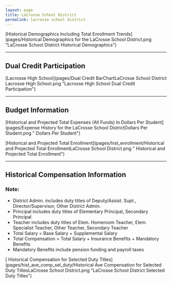 ```yaml
---
layout: page
title: LaCrosse School District
permalink: lacrosse school district
---
```



[Historical Demographics Including Total Enrollment Trends](pages/Historical Demographics for the LaCrosse School District.png "LaCrosse School District Historical Demographics")

___

## Dual Credit Participation

[Lacrosse High School](pages/Dual Credit BarChartLaCrosse School District Lacrosse High School.png "Lacrosse High School Dual Credit Participation")


___

## Budget Information

[Historical and Projected Total Expenses (All Funds) In Dollars Per Student](pages/Expense History for the LaCrosse School DistrictDollars Per Student.png " Dollars Per Student")

[Historical and Projected Total Enrollment](pages/hist_enrollment/Historical and Projected Total EnrollmentLaCrosse School District.png " Historical and Projected Total Enrollment")


___

## Historical Compensation Information
### Note:
- District Admin. includes duty titles of Deputy/Assist. Supt., Director/Supervisor, Other District Admin.
- Principal includes duty titles of Elementary Principal, Secondary Principal
- Teacher includes duty titles of Elem. Homeroom Teacher, Elem. Specialist Teacher, Other Teacher, Secondary Teacher
- Total Salary = Base Salary + Supplemental Salary
- Total Compensation = Total Salary + Insurance Benefits + Mandatory Benefits
- Mandatory Benefits include pension funding and payroll taxes

[ Historical Compensation for Selected Duty Titles](pages/hist_ave_comp_sel_duty/Historical Ave Compensation for Selected Duty TitlesLaCrosse School District.png "LaCrosse School District Selected Duty Titles")

